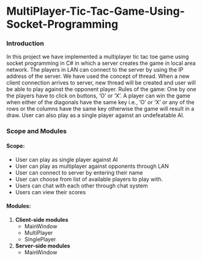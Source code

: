 # MultiPlayer-Tic-Tac-Game-Using-Socket-Programming

###	Introduction 
In this project we have implemented a multiplayer tic tac toe game using socket programming in C# in which a server creates the game in local area network. The players in LAN can connect to the server by using the IP address of the server. We have used the concept of thread. When a new client connection arrives to server, new thread will be created and user will be able to play against the opponent player. Rules of the game: One by one the players have to click on buttons, ‘O’ or ‘X’. A player can win the game when either of the diagonals have the same key i.e., ‘O’ or ‘X’ or any of the rows or the columns have the same key otherwise the game will result in a draw. User can also play as a single player against an undefeatable AI.
###	Scope and Modules
#### Scope:
-	User can play as single player against AI
-	User can play as multiplayer against opponents through LAN
-	User can connect to server by entering their name
-	User can choose from list of available players to play with.
-	Users can chat with each other through chat system
-	Users can view their scores
#### Modules:
1. <b>Client-side modules</b>
   - MainWindow
   - MultiPlayer
   - SinglePlayer
2. <b>Server-side modules</b>
   - MainWindow
